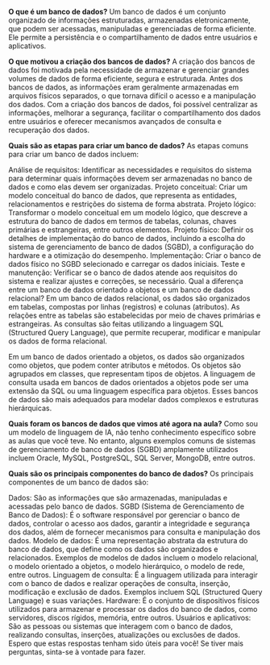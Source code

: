 **O que é um banco de dados?**
Um banco de dados é um conjunto organizado de informações estruturadas, armazenadas eletronicamente, que podem ser acessadas, manipuladas e gerenciadas de forma eficiente. Ele permite a persistência e o compartilhamento de dados entre usuários e aplicativos.

**O que motivou a criação dos bancos de dados?**
A criação dos bancos de dados foi motivada pela necessidade de armazenar e gerenciar grandes volumes de dados de forma eficiente, segura e estruturada. Antes dos bancos de dados, as informações eram geralmente armazenadas em arquivos físicos separados, o que tornava difícil o acesso e a manipulação dos dados. Com a criação dos bancos de dados, foi possível centralizar as informações, melhorar a segurança, facilitar o compartilhamento dos dados entre usuários e oferecer mecanismos avançados de consulta e recuperação dos dados.

**Quais são as etapas para criar um banco de dados?**
As etapas comuns para criar um banco de dados incluem:

Análise de requisitos: Identificar as necessidades e requisitos do sistema para determinar quais informações devem ser armazenadas no banco de dados e como elas devem ser organizadas.
Projeto conceitual: Criar um modelo conceitual do banco de dados, que representa as entidades, relacionamentos e restrições do sistema de forma abstrata.
Projeto lógico: Transformar o modelo conceitual em um modelo lógico, que descreve a estrutura do banco de dados em termos de tabelas, colunas, chaves primárias e estrangeiras, entre outros elementos.
Projeto físico: Definir os detalhes de implementação do banco de dados, incluindo a escolha do sistema de gerenciamento de banco de dados (SGBD), a configuração do hardware e a otimização do desempenho.
Implementação: Criar o banco de dados físico no SGBD selecionado e carregar os dados iniciais.
Teste e manutenção: Verificar se o banco de dados atende aos requisitos do sistema e realizar ajustes e correções, se necessário.
Qual a diferença entre um banco de dados orientado a objetos e um banco de dados relacional?
Em um banco de dados relacional, os dados são organizados em tabelas, compostas por linhas (registros) e colunas (atributos). As relações entre as tabelas são estabelecidas por meio de chaves primárias e estrangeiras. As consultas são feitas utilizando a linguagem SQL (Structured Query Language), que permite recuperar, modificar e manipular os dados de forma relacional.

Em um banco de dados orientado a objetos, os dados são organizados como objetos, que podem conter atributos e métodos. Os objetos são agrupados em classes, que representam tipos de objetos. A linguagem de consulta usada em bancos de dados orientados a objetos pode ser uma extensão da SQL ou uma linguagem específica para objetos. Esses bancos de dados são mais adequados para modelar dados complexos e estruturas hierárquicas.

**Quais foram os bancos de dados que vimos até agora na aula?**
Como sou um modelo de linguagem de IA, não tenho conhecimento específico sobre as aulas que você teve. No entanto, alguns exemplos comuns de sistemas de gerenciamento de banco de dados (SGBD) amplamente utilizados incluem Oracle, MySQL, PostgreSQL, SQL Server, MongoDB, entre outros.

**Quais são os principais componentes do banco de dados?**
Os principais componentes de um banco de dados são:

Dados: São as informações que são armazenadas, manipuladas e acessadas pelo banco de dados.
SGBD (Sistema de Gerenciamento de Banco de Dados): É o software responsável por gerenciar o banco de dados, controlar o acesso aos dados, garantir a integridade e segurança dos dados, além de fornecer mecanismos para consulta e manipulação dos dados.
Modelo de dados: É uma representação abstrata da estrutura do banco de dados, que define como os dados são organizados e relacionados. Exemplos de modelos de dados incluem o modelo relacional, o modelo orientado a objetos, o modelo hierárquico, o modelo de rede, entre outros.
Linguagem de consulta: É a linguagem utilizada para interagir com o banco de dados e realizar operações de consulta, inserção, modificação e exclusão de dados. Exemplos incluem SQL (Structured Query Language) e suas variações.
Hardware: É o conjunto de dispositivos físicos utilizados para armazenar e processar os dados do banco de dados, como servidores, discos rígidos, memória, entre outros.
Usuários e aplicativos: São as pessoas ou sistemas que interagem com o banco de dados, realizando consultas, inserções, atualizações ou exclusões de dados.
Espero que estas respostas tenham sido úteis para você! Se tiver mais perguntas, sinta-se à vontade para fazer.

